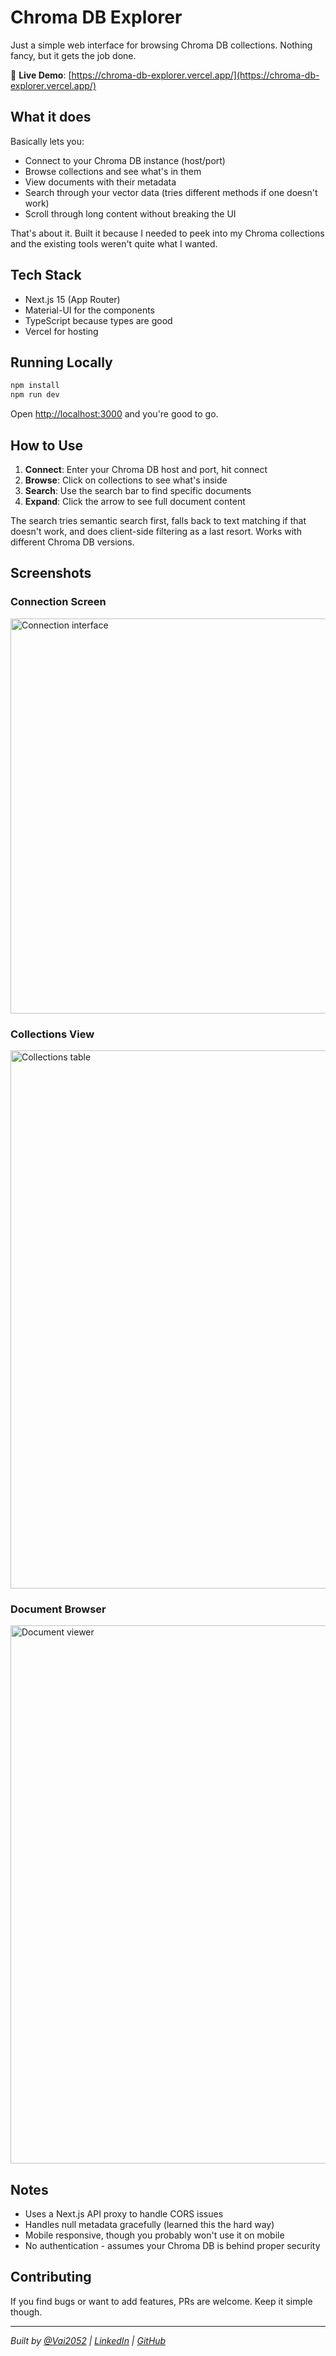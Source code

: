 # Chroma DB Explorer

Just a simple web interface for browsing Chroma DB collections. Nothing fancy, but it gets the job done.

🔗 **Live Demo**: [https://chroma-db-explorer.vercel.app/](https://chroma-db-explorer.vercel.app/)

## What it does

Basically lets you:
- Connect to your Chroma DB instance (host/port)
- Browse collections and see what's in them
- View documents with their metadata
- Search through your vector data (tries different methods if one doesn't work)
- Scroll through long content without breaking the UI

That's about it. Built it because I needed to peek into my Chroma collections and the existing tools weren't quite what I wanted.

## Tech Stack

- Next.js 15 (App Router)
- Material-UI for the components
- TypeScript because types are good
- Vercel for hosting

## Running Locally

```bash
npm install
npm run dev
```

Open [http://localhost:3000](http://localhost:3000) and you're good to go.

## How to Use

1. **Connect**: Enter your Chroma DB host and port, hit connect
2. **Browse**: Click on collections to see what's inside
3. **Search**: Use the search bar to find specific documents
4. **Expand**: Click the arrow to see full document content

The search tries semantic search first, falls back to text matching if that doesn't work, and does client-side filtering as a last resort. Works with different Chroma DB versions.

## Screenshots

### Connection Screen
<img width="1506" height="632" alt="Connection interface" src="https://github.com/user-attachments/assets/d8293818-e51c-4ecd-ab6d-67aeb3add643" />

### Collections View
<img width="1506" height="861" alt="Collections table" src="https://github.com/user-attachments/assets/46051518-5f06-4652-9333-6053e2cc1e2d" />

### Document Browser
<img width="1506" height="861" alt="Document viewer" src="https://github.com/user-attachments/assets/2548e889-0535-4315-a05d-34672f6be0fc" />

## Notes

- Uses a Next.js API proxy to handle CORS issues
- Handles null metadata gracefully (learned this the hard way)
- Mobile responsive, though you probably won't use it on mobile
- No authentication - assumes your Chroma DB is behind proper security

## Contributing

If you find bugs or want to add features, PRs are welcome. Keep it simple though.

---

*Built by [@Vai2052](https://x.com/Vai2052) | [LinkedIn](https://www.linkedin.com/in/vaishakh-krishnan/) | [GitHub](https://github.com/WildFire49)*

